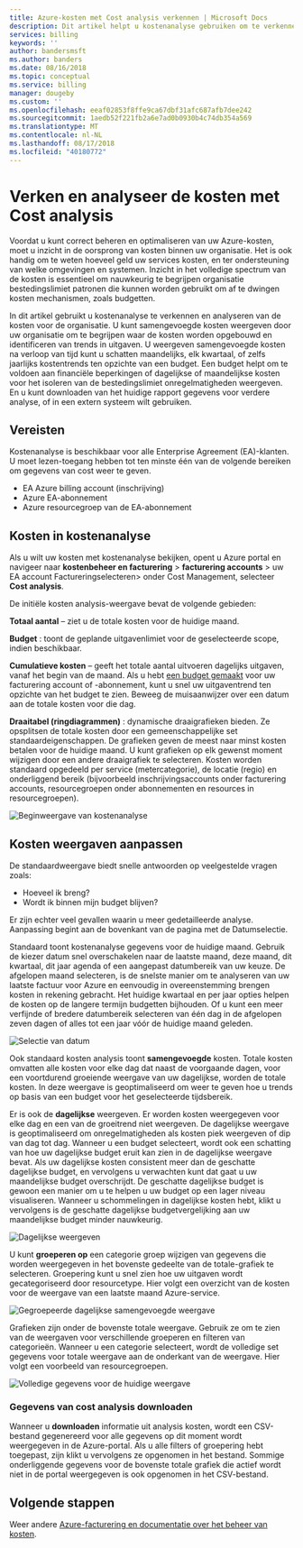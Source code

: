 ```yaml
---
title: Azure-kosten met Cost analysis verkennen | Microsoft Docs
description: Dit artikel helpt u kostenanalyse gebruiken om te verkennen en analyseren van uw Azure-kosten.
services: billing
keywords: ''
author: bandersmsft
ms.author: banders
ms.date: 08/16/2018
ms.topic: conceptual
ms.service: billing
manager: dougeby
ms.custom: ''
ms.openlocfilehash: eeaf02853f8ffe9ca67dbf31afc687afb7dee242
ms.sourcegitcommit: 1aedb52f221fb2a6e7ad0b0930b4c74db354a569
ms.translationtype: MT
ms.contentlocale: nl-NL
ms.lasthandoff: 08/17/2018
ms.locfileid: "40180772"
---
```

# <a name="explore-and-analyze-costs-with-cost-analysis"></a>Verken en analyseer de kosten met Cost analysis

Voordat u kunt correct beheren en optimaliseren van uw Azure-kosten, moet u inzicht in de oorsprong van kosten binnen uw organisatie. Het is ook handig om te weten hoeveel geld uw services kosten, en ter ondersteuning van welke omgevingen en systemen. Inzicht in het volledige spectrum van de kosten is essentieel om nauwkeurig te begrijpen organisatie bestedingslimiet patronen die kunnen worden gebruikt om af te dwingen kosten mechanismen, zoals budgetten.

In dit artikel gebruikt u kostenanalyse te verkennen en analyseren van de kosten voor de organisatie. U kunt samengevoegde kosten weergeven door uw organisatie om te begrijpen waar de kosten worden opgebouwd en identificeren van trends in uitgaven. U weergeven samengevoegde kosten na verloop van tijd kunt u schatten maandelijks, elk kwartaal, of zelfs jaarlijks kostentrends ten opzichte van een budget. Een budget helpt om te voldoen aan financiële beperkingen of dagelijkse of maandelijkse kosten voor het isoleren van de bestedingslimiet onregelmatigheden weergeven. En u kunt downloaden van het huidige rapport gegevens voor verdere analyse, of in een extern systeem wilt gebruiken.

## <a name="requirements"></a>Vereisten

Kostenanalyse is beschikbaar voor alle Enterprise Agreement (EA)-klanten. U moet lezen-toegang hebben tot ten minste één van de volgende bereiken om gegevens van cost weer te geven.

- EA Azure billing account (inschrijving)
- Azure EA-abonnement
- Azure resourcegroep van de EA-abonnement

## <a name="review-costs-in-cost-analysis"></a>Kosten in kostenanalyse

Als u wilt uw kosten met kostenanalyse bekijken, opent u Azure portal en navigeer naar **kostenbeheer en facturering** &gt; **facturering accounts** &gt; uw EA account Factureringselecteren&gt; onder Cost Management, selecteer **Cost analysis**.

De initiële kosten analysis-weergave bevat de volgende gebieden:

**Totaal aantal** – ziet u de totale kosten voor de huidige maand.

**Budget** : toont de geplande uitgavenlimiet voor de geselecteerde scope, indien beschikbaar.

**Cumulatieve kosten** – geeft het totale aantal uitvoeren dagelijks uitgaven, vanaf het begin van de maand. Als u hebt [een budget gemaakt](billing-cost-management-budget-scenario.md#create-the-azure-budget) voor uw facturering account of -abonnement, kunt u snel uw uitgaventrend ten opzichte van het budget te zien. Beweeg de muisaanwijzer over een datum aan de totale kosten voor die dag.

**Draaitabel (ringdiagrammen)** : dynamische draaigrafieken bieden. Ze opsplitsen de totale kosten door een gemeenschappelijke set standaardeigenschappen. De grafieken geven de meest naar minst kosten betalen voor de huidige maand. U kunt grafieken op elk gewenst moment wijzigen door een andere draaigrafiek te selecteren. Kosten worden standaard opgedeeld per service (metercategorie), de locatie (regio) en onderliggend bereik (bijvoorbeeld inschrijvingsaccounts onder facturering accounts, resourcegroepen onder abonnementen en resources in resourcegroepen).

![Beginweergave van kostenanalyse](./media/billing-cost-analysis/cost-analysis-01.png)



## <a name="customizing-cost-views"></a>Kosten weergaven aanpassen

De standaardweergave biedt snelle antwoorden op veelgestelde vragen zoals:

- Hoeveel ik breng?
- Wordt ik binnen mijn budget blijven?

Er zijn echter veel gevallen waarin u meer gedetailleerde analyse. Aanpassing begint aan de bovenkant van de pagina met de Datumselectie.

Standaard toont kostenanalyse gegevens voor de huidige maand. Gebruik de kiezer datum snel overschakelen naar de laatste maand, deze maand, dit kwartaal, dit jaar agenda of een aangepast datumbereik van uw keuze. De afgelopen maand selecteren, is de snelste manier om te analyseren van uw laatste factuur voor Azure en eenvoudig in overeenstemming brengen kosten in rekening gebracht. Het huidige kwartaal en per jaar opties helpen de kosten op de langere termijn budgetten bijhouden. Of u kunt een meer verfijnde of bredere datumbereik selecteren van één dag in de afgelopen zeven dagen of alles tot een jaar vóór de huidige maand geleden.

![Selectie van datum](./media/billing-cost-analysis/date-selector.png)

Ook standaard kosten analysis toont **samengevoegde** kosten. Totale kosten omvatten alle kosten voor elke dag dat naast de voorgaande dagen, voor een voortdurend groeiende weergave van uw dagelijkse, worden de totale kosten. In deze weergave is geoptimaliseerd om weer te geven hoe u trends op basis van een budget voor het geselecteerde tijdsbereik.

Er is ook de **dagelijkse** weergeven. Er worden kosten weergegeven voor elke dag en een van de groeitrend niet weergeven. De dagelijkse weergave is geoptimaliseerd om onregelmatigheden als kosten piek weergeven of dip van dag tot dag. Wanneer u een budget selecteert, wordt ook een schatting van hoe uw dagelijkse budget eruit kan zien in de dagelijkse weergave bevat. Als uw dagelijkse kosten consistent meer dan de geschatte dagelijkse budget, en vervolgens u verwachten kunt dat gaat u uw maandelijkse budget overschrijdt. De geschatte dagelijkse budget is gewoon een manier om u te helpen u uw budget op een lager niveau visualiseren. Wanneer u schommelingen in dagelijkse kosten hebt, klikt u vervolgens is de geschatte dagelijkse budgetvergelijking aan uw maandelijkse budget minder nauwkeurig.

![Dagelijkse weergeven](./media/billing-cost-analysis/daily-view.png)

U kunt **groeperen op** een categorie groep wijzigen van gegevens die worden weergegeven in het bovenste gedeelte van de totale-grafiek te selecteren. Groepering kunt u snel zien hoe uw uitgaven wordt gecategoriseerd door resourcetype. Hier volgt een overzicht van de kosten voor de weergave van een laatste maand Azure-service.

![Gegroepeerde dagelijkse samengevoegde weergave](./media/billing-cost-analysis/grouped-daily-accum-view.png)

Grafieken zijn onder de bovenste totale weergave. Gebruik ze om te zien van de weergaven voor verschillende groeperen en filteren van categorieën. Wanneer u een categorie selecteert, wordt de volledige set gegevens voor totale weergave aan de onderkant van de weergave. Hier volgt een voorbeeld van resourcegroepen.

![Volledige gegevens voor de huidige weergave](./media/billing-cost-analysis/full-data-set.png)

### <a name="download-cost-analysis-data"></a>Gegevens van cost analysis downloaden

Wanneer u **downloaden** informatie uit analysis kosten, wordt een CSV-bestand gegenereerd voor alle gegevens op dit moment wordt weergegeven in de Azure-portal. Als u alle filters of groepering hebt toegepast, zijn klikt u vervolgens ze opgenomen in het bestand. Sommige onderliggende gegevens voor de bovenste totale grafiek die actief wordt niet in de portal weergegeven is ook opgenomen in het CSV-bestand.

## <a name="next-steps"></a>Volgende stappen

Weer andere [Azure-facturering en documentatie over het beheer van kosten](billing-cost-management-budget-scenario.md).
